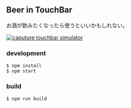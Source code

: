 ## Beer in TouchBar

お酒が飲みたくなったら使うといいかもしれない。

[![caputure touchbar simulator ](https://i.gyazo.com/98d5cafd420ff9c7444adcb2e0b0ec4a.gif)](https://gyazo.com/98d5cafd420ff9c7444adcb2e0b0ec4a)

### development

```
$ npm install
$ npm start
```

### build

```
$ npm run build
```
